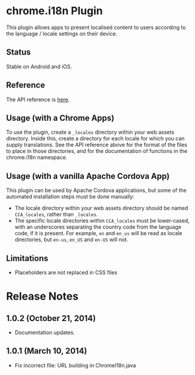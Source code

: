 # chrome.i18n Plugin

This plugin allows apps to present localised content to users according to the language / locale settings on their device.

## Status

Stable on Android and iOS.

## Reference

The API reference is [here](https://developer.chrome.com/apps/i18n.html).

## Usage (with a Chrome Apps)

To use the plugin, create a `_locales` directory within your web assets directory. Inside this, create a directory for each locale for which you can supply translations. See the API reference above for the format of the files to place in those directories, and for the documentation of functions in the chrome.i18n namespace.

## Usage (with a vanilla Apache Cordova App)

This plugin can be used by Apache Cordova applications, but some of the automated installation steps must be done manually:

  * The locale directory within your web assets directory should be named `CCA_locales`, rather than `_locales`.
  * The specific locale directories within `CCA_locales` must be lower-cased, with an underscores separating the country code from the language code, if it is present. For example, `en` and `en_us` will be read as locale directories, but `en-us`, `en_US` and `en-US` will not.

## Limitations

* Placeholders are not replaced in CSS files

# Release Notes
## 1.0.2 (October 21, 2014)
- Documentation updates.

## 1.0.1 (March 10, 2014)
- Fix incorrect file: URL building in ChromeI18n.java
